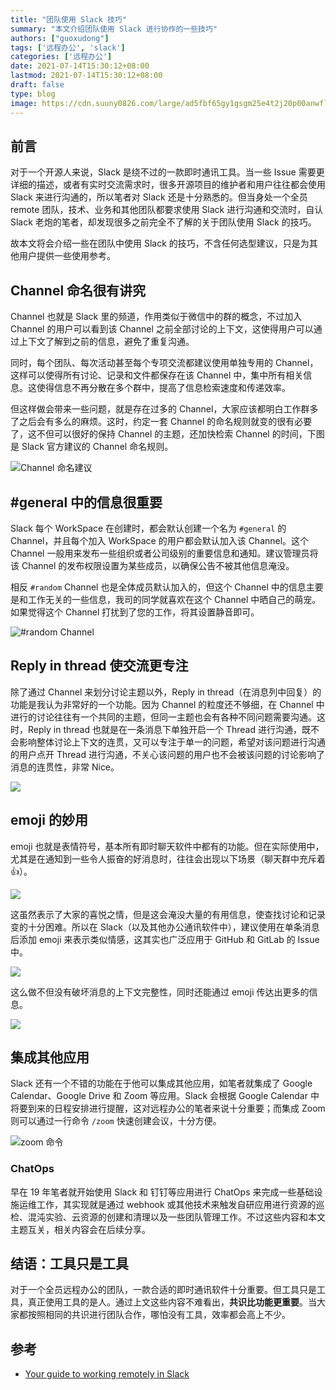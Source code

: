 ```yaml
---
title: "团队使用 Slack 技巧"
summary: "本文介绍团队使用 Slack 进行协作的一些技巧"
authors: ["guoxudong"]
tags: ['远程办公', 'slack']
categories: ['远程办公']
date: 2021-07-14T15:30:12+08:00
lastmod: 2021-07-14T15:30:12+08:00
draft: false
type: blog
image: https://cdn.suuny0826.com/large/ad5fbf65gy1gsgm25e4t2j20p00anwfl.jpg
---
```

## 前言

对于一个开源人来说，Slack 是绕不过的一款即时通讯工具。当一些 Issue 需要更详细的描述，或者有实时交流需求时，很多开源项目的维护者和用户往往都会使用 Slack 来进行沟通的，所以笔者对 Slack 还是十分熟悉的。但当身处一个全员 remote 团队，技术、业务和其他团队都要求使用 Slack 进行沟通和交流时，自认 Slack 老炮的笔者，却发现很多之前完全不了解的关于团队使用 Slack 的技巧。

故本文将会介绍一些在团队中使用 Slack 的技巧，不含任何选型建议，只是为其他用户提供一些使用参考。

## Channel 命名很有讲究

Channel 也就是 Slack 里的频道，作用类似于微信中的群的概念，不过加入 Channel 的用户可以看到该 Channel 之前全部讨论的上下文，这使得用户可以通过上下文了解到之前的信息，避免了重复沟通。

同时，每个团队、每次活动甚至每个专项交流都建议使用单独专用的 Channel，这样可以使得所有讨论、记录和文件都保存在该 Channel 中，集中所有相关信息。这使得信息不再分散在多个群中，提高了信息检索速度和传递效率。

但这样做会带来一些问题，就是存在过多的 Channel，大家应该都明白工作群多了之后会有多么的麻烦。这时，约定一套 Channel  的命名规则就变的很有必要了，这不但可以很好的保持  Channel 的主题，还加快检索 Channel 的时间，下图是 Slack 官方建议的  Channel 命名规则。

![Channel 命名建议](https://cdn.suuny0826.com/large/ad5fbf65gy1gsgjsqr6ymj21880t07fs.jpg)

## #general 中的信息很重要

Slack 每个 WorkSpace 在创建时，都会默认创建一个名为 `#general` 的 Channel，并且每个加入 WorkSpace 的用户都会默认加入该 Channel。这个 Channel 一般用来发布一些组织或者公司级别的重要信息和通知。建议管理员将该 Channel 的发布权限设置为某些成员，以确保公告不被其他信息淹没。

相反 `#random` Channel 也是全体成员默认加入的，但这个 Channel 中的信息主要是和工作无关的一些信息，我司的同学就喜欢在这个 Channel 中晒自己的萌宠。如果觉得这个 Channel 打扰到了您的工作，将其设置静音即可。

![#random Channel](https://cdn.suuny0826.com/large/ad5fbf65gy1gsgkx5uz8qj20p20qye2f.jpg)

## Reply in thread 使交流更专注

除了通过 Channel 来划分讨论主题以外，Reply in thread（在消息列中回复）的功能是我认为非常好的一个功能。因为 Channel 的粒度还不够细，在 Channel 中进行的讨论往往有一个共同的主题，但同一主题也会有各种不同问题需要沟通。这时，Reply in thread 也就是在一条消息下单独开启一个 Thread 进行沟通，既不会影响整体讨论上下文的连贯，又可以专注于单一的问题，希望对该问题进行沟通的用户点开 Thread 进行沟通，不关心该问题的用户也不会被该问题的讨论影响了消息的连贯性，非常 Nice。

![](https://cdn.suuny0826.com/large/ad5fbf65gy1gsgoatvc9bj214o0wijzf.jpg)

## emoji 的妙用

emoji 也就是表情符号，基本所有即时聊天软件中都有的功能。但在实际使用中，尤其是在通知到一些令人振奋的好消息时，往往会出现以下场景（聊天群中充斥着 👍）。

![](https://cdn.suuny0826.com/large/ad5fbf65gy1gsgl4n120ej20kk0hmdgb.jpg)

这虽然表示了大家的喜悦之情，但是这会淹没大量的有用信息，使查找讨论和记录变的十分困难。所以在 Slack（以及其他办公通讯软件中），建议使用在单条消息后添加 emoji 来表示类似情感，这其实也广泛应用于 GitHub 和 GitLab 的 Issue 中。

![](https://cdn.suuny0826.com/large/ad5fbf65gy1gsgl7wd9iaj21880hu45f.jpg)

这么做不但没有破坏消息的上下文完整性，同时还能通过 emoji 传达出更多的信息。

![](https://cdn.suuny0826.com/large/ad5fbf65gy1gsglbo7cewj21880f0jwi.jpg)

## 集成其他应用

Slack 还有一个不错的功能在于他可以集成其他应用，如笔者就集成了 Google Calendar、Google Drive 和 Zoom 等应用。Slack 会根据 Google Calendar 中将要到来的日程安排进行提醒，这对远程办公的笔者来说十分重要；而集成 Zoom 则可以通过一行命令 `/zoom` 快速创建会议，十分方便。

![zoom 命令](https://cdn.suuny0826.com/large/ad5fbf65gy1gsglk59e1cj21580luace.jpg)

### ChatOps

早在 19 年笔者就开始使用 Slack 和 钉钉等应用进行 ChatOps 来完成一些基础设施运维工作，其实现就是通过 webhook 或其他技术来触发自研应用进行资源的巡检、混沌实验、云资源的创建和清理以及一些团队管理工作。不过这些内容和本文主题互关，相关内容会在后续分享。

## 结语：工具只是工具

对于一个全员远程办公的团队，一款合适的即时通讯软件十分重要。但工具只是工具，真正使用工具的是人。通过上文这些内容不难看出，**共识比功能更重要**。当大家都按照相同的共识进行团队合作，哪怕没有工具，效率都会高上不少。

## 参考

- [Your guide to working remotely in Slack](https://slack.com/intl/en-tw/resources/using-slack/slack-remote-work-tips)
